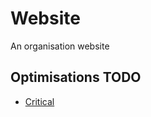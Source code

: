 # Website

An organisation website

## Optimisations TODO

- [Critical](https://github.com/addyosmani/critical/blob/master/README.md)
